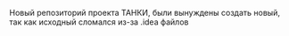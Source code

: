 Новый репозиторий проекта ТАНКИ, были вынуждены создать новый, так как исходный сломался из-за .idea файлов

